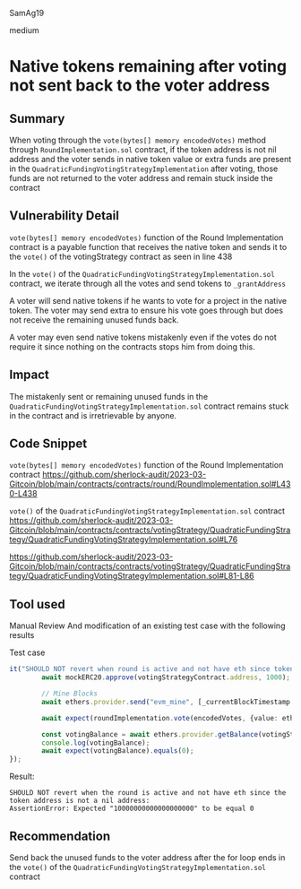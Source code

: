 SamAg19

medium

# Native tokens remaining after voting not sent back to the voter address

## Summary
When voting through the `vote(bytes[] memory encodedVotes)` method through `RoundImplementation.sol` contract, if the token address is not nil address and the voter sends in native token value or extra funds are present in the `QuadraticFundingVotingStrategyImplementation` after voting, those funds are not returned to the voter address and remain stuck inside the contract

## Vulnerability Detail
`vote(bytes[] memory encodedVotes)` function of the Round Implementation contract is a payable function that receives the native token and sends it to the `vote()` of the votingStrategy contract as seen in line 438

In the `vote()` of the `QuadraticFundingVotingStrategyImplementation.sol` contract, we iterate through all the votes and send tokens to `_grantAddress`

A voter will send native tokens if he wants to vote for a project in the native token. The voter may send extra to ensure his vote goes through but does not receive the remaining unused funds back.

A voter may even send native tokens mistakenly even if the votes do not require it since nothing on the contracts stops him from doing this.

## Impact

The mistakenly sent or remaining unused funds in the `QuadraticFundingVotingStrategyImplementation.sol` contract remains stuck in the contract and is irretrievable by anyone.


## Code Snippet
`vote(bytes[] memory encodedVotes)` function of the Round Implementation contract 
https://github.com/sherlock-audit/2023-03-Gitcoin/blob/main/contracts/contracts/round/RoundImplementation.sol#L430-L438

`vote()` of the `QuadraticFundingVotingStrategyImplementation.sol` contract
https://github.com/sherlock-audit/2023-03-Gitcoin/blob/main/contracts/contracts/votingStrategy/QuadraticFundingStrategy/QuadraticFundingVotingStrategyImplementation.sol#L76

https://github.com/sherlock-audit/2023-03-Gitcoin/blob/main/contracts/contracts/votingStrategy/QuadraticFundingStrategy/QuadraticFundingVotingStrategyImplementation.sol#L81-L86


## Tool used

Manual Review And modification of an existing test case with the following results

Test case
```typescript
it("SHOULD NOT revert when round is active and not have eth since token address is not a nil address", async () => {
        await mockERC20.approve(votingStrategyContract.address, 1000);

        // Mine Blocks
        await ethers.provider.send("evm_mine", [_currentBlockTimestamp + 900]);

        await expect(roundImplementation.vote(encodedVotes, {value: ethers.utils.parseEther("10") })).to.not.be.reverted;

        const votingBalance = await ethers.provider.getBalance(votingStrategyContract.address);
        console.log(votingBalance);
        await expect(votingBalance).equals(0);
});
```

Result:
```terminal
SHOULD NOT revert when the round is active and not have eth since the token address is not a nil address:
AssertionError: Expected "10000000000000000000" to be equal 0
```

## Recommendation

Send back the unused funds to the voter address after the for loop ends in the `vote()` of the `QuadraticFundingVotingStrategyImplementation.sol` contract